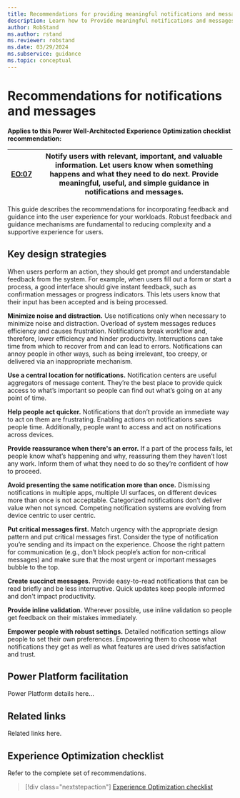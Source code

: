 ```yaml
---
title: Recommendations for providing meaningful notifications and messages. 
description: Learn how to Provide meaningful notifications and messages to ensure consistent success with user experience optimization.
author: RobStand
ms.author: rstand
ms.reviewer: robstand
ms.date: 03/29/2024
ms.subservice: guidance
ms.topic: conceptual
---
```


# Recommendations for notifications and messages

**Applies to this Power Well-Architected Experience Optimization checklist recommendation:**

|[EO:07](checklist.md)| Notify users with relevant, important, and valuable information. Let users know when something happens and what they need to do next. Provide meaningful, useful, and simple guidance in notifications and messages. |
|---|---|

This guide describes the recommendations for incorporating feedback and guidance into the user experience for your workloads. Robust feedback and guidance mechanisms are fundamental to reducing complexity and a supportive experience for users.

## Key design strategies

When users perform an action, they should get prompt and understandable feedback from the system. For example, when users fill out a form or start a process, a good interface should give instant feedback, such as confirmation messages or progress indicators. This lets users know that their input has been accepted and is being processed.

**Minimize noise and distraction.** Use notifications only when necessary to minimize noise and distraction. Overload of system messages reduces efficiency and causes frustration. Notifications break workflow and, therefore, lower efficiency and hinder productivity. Interruptions can take time from which to recover from and can lead to errors. Notifications can annoy people in other ways, such as being irrelevant, too creepy, or delivered via an inappropriate mechanism.

**Use a central location for notifications.** Notification centers are useful aggregators of message content. They’re the best place to provide quick access to what’s important so people can find out what’s going on at any point of time.

**Help people act quicker.** Notifications that don’t provide an immediate way to act on them are frustrating. Enabling actions on notifications saves people time. Additionally, people want to access and act on notifications across devices.

**Provide reassurance when there's an error.** If a part of the process fails, let people know what’s happening and why, reassuring them they haven’t lost any work. Inform them of what they need to do so they’re confident of how to proceed.

**Avoid presenting the same notification more than once.** Dismissing notifications in multiple apps, multiple UI surfaces, on different devices more than once is not acceptable. Categorized notifications don’t deliver value when not synced. Competing notification systems are evolving from device centric to user centric.

**Put critical messages first.** Match urgency with the appropriate design pattern and put critical messages first. Consider the type of notification you’re sending and its impact on the experience. Choose the right pattern for communication (e.g., don’t block people’s action for non-critical messages) and make sure that the most urgent or important messages bubble to the top.

**Create succinct messages.** Provide easy-to-read notifications that can be read briefly and be less interruptive. Quick updates keep people informed and don't impact productivity.

**Provide inline validation.** Wherever possible, use inline validation so people get feedback on their mistakes immediately.

**Empower people with robust settings.** Detailed notification settings allow people to set their own preferences. Empowering them to choose what notifications they get as well as what features are used drives satisfaction and trust.

## Power Platform facilitation

Power Platform details here...

## Related links

Related links here.

## Experience Optimization checklist

Refer to the complete set of recommendations.

> [!div class="nextstepaction"]
> [Experience Optimization checklist](checklist.md)
